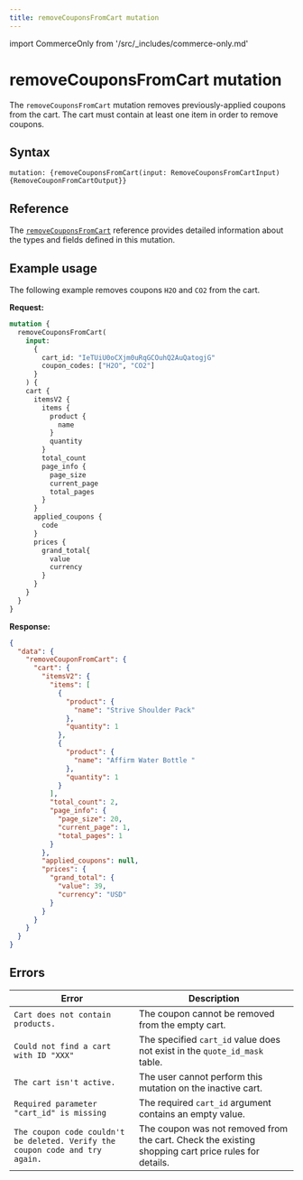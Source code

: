 ```yaml
---
title: removeCouponsFromCart mutation
---
```


import CommerceOnly from '/src/_includes/commerce-only.md'

<CommerceOnly />

# removeCouponsFromCart mutation

The `removeCouponsFromCart` mutation removes previously-applied coupons from the cart. The cart must contain at least one item in order to remove coupons.

## Syntax

`mutation: {removeCouponsFromCart(input: RemoveCouponsFromCartInput)  {RemoveCouponFromCartOutput}}`

## Reference

The [`removeCouponsFromCart`](https://developer.adobe.com/commerce/webapi/graphql-api/index.html#mutation-removeCouponsFromCart) reference provides detailed information about the types and fields defined in this mutation.

## Example usage

The following example removes coupons `H2O` and `CO2` from the cart.

**Request:**

```graphql
mutation {
  removeCouponsFromCart(
    input:
      {
        cart_id: "IeTUiU0oCXjm0uRqGCOuhQ2AuQatogjG"
        coupon_codes: ["H2O", "CO2"]
      }
    ) {
    cart {
      itemsV2 {
        items {
          product {
            name
          }
          quantity
        }
        total_count
        page_info {
          page_size
          current_page
          total_pages
        }
      }
      applied_coupons {
        code
      }
      prices {
        grand_total{
          value
          currency
        }
      }
    }
  }
}
```

**Response:**

```json
{
  "data": {
    "removeCouponFromCart": {
      "cart": {
        "itemsV2": {
          "items": [
            {
              "product": {
                "name": "Strive Shoulder Pack"
              },
              "quantity": 1
            },
            {
              "product": {
                "name": "Affirm Water Bottle "
              },
              "quantity": 1
            }
          ],
          "total_count": 2,
          "page_info": {
            "page_size": 20,
            "current_page": 1,
            "total_pages": 1
          }          
        },
        "applied_coupons": null,
        "prices": {
          "grand_total": {
            "value": 39,
            "currency": "USD"
          }
        }
      }
    }
  }
}
```

## Errors

Error | Description
--- | ---
`Cart does not contain products.` | The coupon cannot be removed from the empty cart.
`Could not find a cart with ID "XXX"` | The specified `cart_id` value does not exist in the `quote_id_mask` table.
`The cart isn't active.` | The user cannot perform this mutation on the inactive cart.
`Required parameter "cart_id" is missing` | The required `cart_id` argument contains an empty value.
`The coupon code couldn't be deleted. Verify the coupon code and try again.` | The coupon was not removed from the cart. Check the existing shopping cart price rules for details.
